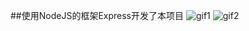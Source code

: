 ##使用NodeJS的框架Express开发了本项目
![gif1](http://oliwae5lt.bkt.clouddn.com/nodeBlog/gif/nodeBlog1.gif)
![gif2](http://oliwae5lt.bkt.clouddn.com/nodeBlog/gif/nodeBlog2.gif)